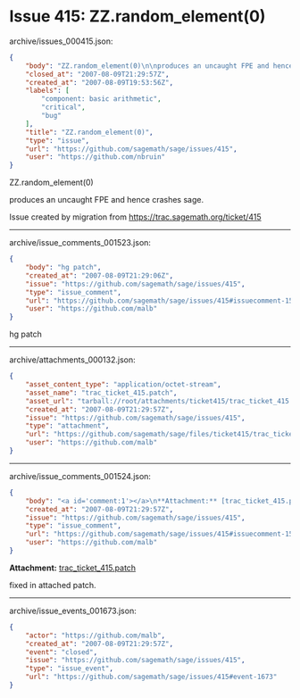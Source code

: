 # Issue 415: ZZ.random_element(0)

archive/issues_000415.json:
```json
{
    "body": "ZZ.random_element(0)\n\nproduces an uncaught FPE and hence crashes sage.\n\nIssue created by migration from https://trac.sagemath.org/ticket/415\n\n",
    "closed_at": "2007-08-09T21:29:57Z",
    "created_at": "2007-08-09T19:53:56Z",
    "labels": [
        "component: basic arithmetic",
        "critical",
        "bug"
    ],
    "title": "ZZ.random_element(0)",
    "type": "issue",
    "url": "https://github.com/sagemath/sage/issues/415",
    "user": "https://github.com/nbruin"
}
```
ZZ.random_element(0)

produces an uncaught FPE and hence crashes sage.

Issue created by migration from https://trac.sagemath.org/ticket/415





---

archive/issue_comments_001523.json:
```json
{
    "body": "hg patch",
    "created_at": "2007-08-09T21:29:06Z",
    "issue": "https://github.com/sagemath/sage/issues/415",
    "type": "issue_comment",
    "url": "https://github.com/sagemath/sage/issues/415#issuecomment-1523",
    "user": "https://github.com/malb"
}
```

hg patch



---

archive/attachments_000132.json:
```json
{
    "asset_content_type": "application/octet-stream",
    "asset_name": "trac_ticket_415.patch",
    "asset_url": "tarball://root/attachments/ticket415/trac_ticket_415.patch",
    "created_at": "2007-08-09T21:29:57Z",
    "issue": "https://github.com/sagemath/sage/issues/415",
    "type": "attachment",
    "url": "https://github.com/sagemath/sage/files/ticket415/trac_ticket_415.patch",
    "user": "https://github.com/malb"
}
```



---

archive/issue_comments_001524.json:
```json
{
    "body": "<a id='comment:1'></a>\n**Attachment:** [trac_ticket_415.patch](https://github.com/sagemath/sage/files/ticket415/trac_ticket_415.patch)\n\nfixed in attached patch.",
    "created_at": "2007-08-09T21:29:57Z",
    "issue": "https://github.com/sagemath/sage/issues/415",
    "type": "issue_comment",
    "url": "https://github.com/sagemath/sage/issues/415#issuecomment-1524",
    "user": "https://github.com/malb"
}
```

<a id='comment:1'></a>
**Attachment:** [trac_ticket_415.patch](https://github.com/sagemath/sage/files/ticket415/trac_ticket_415.patch)

fixed in attached patch.



---

archive/issue_events_001673.json:
```json
{
    "actor": "https://github.com/malb",
    "created_at": "2007-08-09T21:29:57Z",
    "event": "closed",
    "issue": "https://github.com/sagemath/sage/issues/415",
    "type": "issue_event",
    "url": "https://github.com/sagemath/sage/issues/415#event-1673"
}
```

